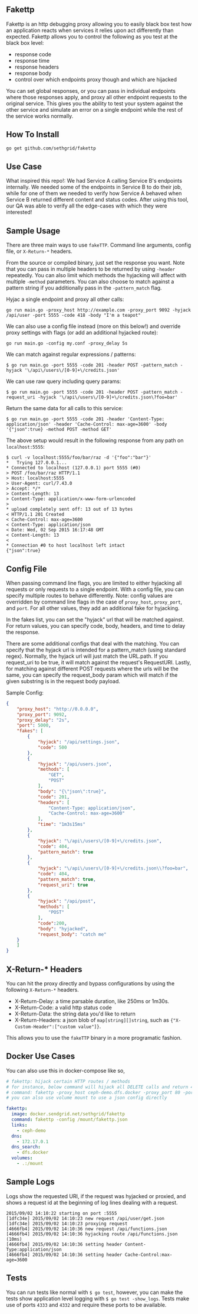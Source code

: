 Fakettp
--------

Fakettp is an http debugging proxy allowing you to easily black box test how an application reacts when services it relies upon act differently than expected. Fakettp allows you to control the following as you test at the black box level:
  - response code
  - response time
  - response headers
  - response body
  - control over which endpoints proxy though and which are hijacked

You can set global responses, or you can pass in individual endpoints where those responses apply, and proxy all other endpoint requests to the original service. This gives you the ability to test your system against the other service and simulate an error on a single endpoint while the rest of the service works normally.

How To Install
--------
```bash
go get github.com/sethgrid/fakettp
```

Use Case
--------

What inspired this repo!: We had Service A calling Service B's endpoints internally. We needed some of the endpoints in Service B to do their job, while for one of them we needed to verify how Service A behaved when Service B returned different content and status codes. After using this tool, our QA was able to verify all the edge-cases with which they were interested!

Sample Usage
------------

There are three main ways to use `fakeTTP`. Command line arguments, config file, or `X-Return-*` headers.

From the source or compiled binary, just set the response you want. Note that you can pass in multiple headers to be returned by using `-header` repeatedly. You can also limit which methods the hyjacking will affect with multiple `-method` parameters. You can also choose to match against a pattern string if you additionally pass in the `-pattern_match` flag.


Hyjac a single endpoint and proxy all other calls:
```
go run main.go -proxy_host http://example.com -proxy_port 9092 -hyjack /api/user -port 5555 -code 418 -body "I'm a teapot"
```

We can also use a config file instead (more on this below!) and override proxy settings with flags (or add an additional hyjacked route):
```
go run main.go -config my.conf -proxy_delay 5s
```

We can match against regular expressions / patterns:
```
$ go run main.go -port 5555 -code 201 -header POST -pattern_match -hyjack '\/api\/users\/[0-9]+\/credits.json'
```

We can use raw query including query params:
```
$ go run main.go -port 5555 -code 201 -header POST -pattern_match -request_uri -hyjack '\/api\/users\/[0-9]+\/credits.json\?foo=bar'
```

Return the same data for all calls to this service:
```
$ go run main.go -port 5555 -code 201 -header 'Content-Type: application/json' -header 'Cache-Control: max-age=3600' -body '{"json":true} -method POST -method GET'
```

The above setup would result in the following response from any path on `localhost:5555`:
```
$ curl -v localhost:5555/foo/bar/raz -d '{"foo":"bar"}'
*   Trying 127.0.0.1...
* Connected to localhost (127.0.0.1) port 5555 (#0)
> POST /foo/bar/raz HTTP/1.1
> Host: localhost:5555
> User-Agent: curl/7.43.0
> Accept: */*
> Content-Length: 13
> Content-Type: application/x-www-form-urlencoded
>
* upload completely sent off: 13 out of 13 bytes
< HTTP/1.1 201 Created
< Cache-Control: max-age=3600
< Content-Type: application/json
< Date: Wed, 02 Sep 2015 16:17:48 GMT
< Content-Length: 13
<
* Connection #0 to host localhost left intact
{"json":true}
```

Config File
-----------

When passing command line flags, you are limited to either hyjacking all requests or only requests to a single endpoint. With a config file, you can specify multiple routes to behave differently. Note: config values are overridden by command line flags in the case of `proxy_host`, `proxy_port`, and `port`. For all other values, they add an additional fake for hyjacking.

In the fakes list, you can set the "hyjack" url that will be matched against. For return values, you can specify code, body, headers, and time to delay the response.

There are some additional configs that deal with the matching. You can specify that the hyjack url is intended for a pattern_match (using standard regex). Normally, the hyjack url will just match the URL.path. If you request_uri to be true, it will match against the request's RequestURI. Lastly, for matching against different POST requests where the urls will be the same, you can specify the request_body param which will match if the given substring is in the request body payload.

Sample Config:
```json
{
    "proxy_host": "http://0.0.0.0",
    "proxy_port": 9092,
    "proxy_delay": "2s",
    "port": 5000,
    "fakes": [
        {
            "hyjack": "/api/settings.json",
            "code": 500
        },
        {
            "hyjack": "/api/users.json",
            "methods": [
                "GET",
                "POST"
            ],
            "body": "{\"json\":true}",
            "code": 201,
            "headers": [
                "Content-Type: application/json",
                "Cache-Control: max-age=3600"
            ],
            "time": "1m3s15ms"
        },
        {
            "hyjack": "\/api\/users\/[0-9]+\/credits.json",
            "code": 404,
            "pattern_match": true
        },
        {
            "hyjack": "\/api\/users\/[0-9]+\/credits.json\\?foo=bar",
            "code": 404,
            "pattern_match": true,
            "request_uri": true
        },
        {
            "hyjack": "/api/post",
            "methods": [
                "POST"
            ],
            "code":200,
            "body": "hyjacked",
            "request_body": "catch me"
	}
    ]
}
```

X-Return-* Headers
-----------
You can hit the proxy directly and bypass configurations by using the following `X-Return-*` headers. 
 - X-Return-Delay: a time parsable duration, like 250ms or 1m30s.
 - X-Return-Code: a valid http status code
 - X-Return-Data: the string data you'd like to return
 - X-Return-Headers: a json blob of `map[string][]string`, such as `{"X-Custom-Header":["custom value"]}`.

This allows you to use the `fakeTTP` binary in a more programatic fashion.

Docker Use Cases
-----------
You can also use this in docker-compose like so,

```yaml
# fakettp: hijack certain HTTP routes / methods
# for instance, below command will hijack all DELETE calls and return 400, passing everything else to ceph-demo.dfs.docker
# command: fakettp -proxy_host ceph-demo.dfs.docker -proxy_port 80 -port 80 -method DELETE -code 400 -body ""
# you can also use volume mount to use a json config directly

fakettp:
  image: docker.sendgrid.net/sethgrid/fakettp
  command: fakettp -config /mount/fakettp.json
  links:
    - ceph-demo
  dns:
    - 172.17.0.1
  dns_search:
    - dfs.docker
  volumes:
    - .:/mount
```

Sample Logs
-----------

Logs show the requested URI, if the request was hyjacked or proxied, and shows a request id at the beginning of log lines dealing with a request.

```
2015/09/02 14:10:22 starting on port :5555
[1dfc34e] 2015/09/02 14:10:23 new request /api/user/get.json
[1dfc34e] 2015/09/02 14:10:23 proxying request
[4666fb4] 2015/09/02 14:10:36 new request /api/functions.json
[4666fb4] 2015/09/02 14:10:36 hyjacking route /api/functions.json (10ms)
[4666fb4] 2015/09/02 14:10:36 setting header Content-Type:application/json
[4666fb4] 2015/09/02 14:10:36 setting header Cache-Control:max-age=3600
```

Tests
-----

You can run tests like normal with `$ go test`, however, you can make the tests show application level logging with `$ go test -show_logs`. Tests make use of ports `4333` and `4332` and require these ports to be available.
